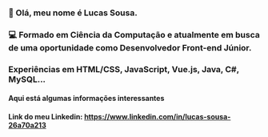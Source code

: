 ### 👋 Olá, meu nome é Lucas Sousa. 
### 💻 Formado em Ciência da Computação e atualmente em busca de uma oportunidade como Desenvolvedor Front-end Júnior.
### Experiências em HTML/CSS, JavaScript, Vue.js, Java, C#, MySQL...


#### Aqui está algumas informações interessantes

#### Link do meu Linkedin: https://www.linkedin.com/in/lucas-sousa-26a70a213

